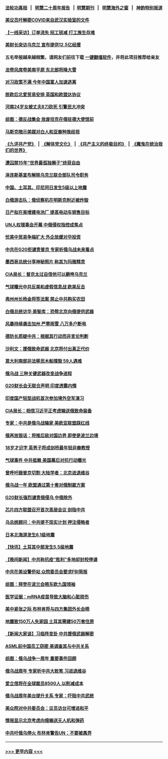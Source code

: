 #### [法轮功真相](https://github.com/gfw-breaker/truth/blob/master/README.md?t=0) &nbsp;&nbsp;|&nbsp;&nbsp; [明慧二十周年报告](https://github.com/gfw-breaker/mh-reports/blob/master/README.md?t=0) &nbsp;&nbsp;|&nbsp;&nbsp;[明慧期刊](https://github.com/gfw-breaker/mh-qikan) &nbsp;&nbsp;|&nbsp;&nbsp; [明慧海外之窗](https://github.com/gfw-breaker/mh-news/blob/master/README.md?t=0) &nbsp;&nbsp;|&nbsp;&nbsp; [神韵特别报道](https://github.com/gfw-breaker/mh-news/blob/master/shenyun.md?t=0)
#### [美议员吁解密COVID来自武汉实验室的文件](../pages/nsc418/n13939562.md?t=02280943) 
#### [【一线采访】订单流失 招工锐减 打工族生存难](../pages/nsc418/n13939333.md?t=02280943) 
#### [美财长突访乌克兰 宣布提供12.5亿经援](../pages/nsc418/n13939563.md?t=02280943) 
#### 五毛举报越来越频繁，请网友们前往下载 [一键翻墙软件](https://github.com/gfw-breaker/ssr-accounts)，并将此项目推荐给亲友
#### [龙卷风席卷美南平原 东北部将降大雪](../pages/nsc418/n13939509.md?t=02280943) 
#### [对习政策不满 今年中国富人加速逃离](../pages/nsc418/n13939543.md?t=02280943) 
#### [脱欧后北爱贸易安排 英国和欧盟达协议](../pages/nsc418/n13939399.md?t=02280943) 
#### [河南24岁女被丈夫8刀砍死 引警民大冲突](../pages/nsc418/n13939491.md?t=02280943) 
#### [组图：德反战集会 放废坦克在俄驻德大使馆前](../pages/nsc418/n13939305.md?t=02280943) 
#### [马斯克暗示美媒对白人和亚裔种族歧视](../pages/nsc418/n13939492.md?t=02280943) 
#### [《九评共产党》](https://github.com/begood0513/9ping.md/blob/master/README.md) &nbsp;|&nbsp; [《解体党文化》](../../../../jtdwh.md/blob/master/README.md)  &nbsp;|&nbsp; [《共产主义的终极目的》](../../../../gczydzjmd.md/blob/master/README.md) &nbsp;|&nbsp; [《魔鬼在统治我们的世界》](../../../../mgztzwmdsj.md/blob/master/README.md) 
#### [遭囚禁15年“世界最孤独狮子”终获自由](../pages/nsc418/n13939260.md?t=02280943) 
#### [泽连斯基宣布解除乌克兰联合部队司令职务](../pages/nsc418/n13939464.md?t=02280943) 
#### [中国、土耳其、印尼同日发生5级以上地震](../pages/nsc418/n13939363.md?t=02280943) 
#### [白俄游击队：俄侦察机在明斯克附近被炸毁](../pages/nsc418/n13939375.md?t=02280943) 
#### [日产拟在美增建电池厂 提高电动车销售目标](../pages/nsc418/n13939283.md?t=02280943) 
#### [UN人权理事会开幕 中俄侵权指控成焦点](../pages/nsc418/n13939242.md?t=02280943) 
#### [忧美中贸易争端扩大 外企放缓对华投资](../pages/nsc418/n13939110.md?t=02280943) 
#### [中共在G20拒谴责普京 专家析俄乌战未来看点](../pages/nsc418/n13936652.md?t=02280943) 
#### [墨西哥总统分享神秘照片 称其为玛雅精灵](../pages/nsc418/n13939087.md?t=02280943) 
#### [CIA局长：普京太过自信他可以磨垮乌克兰](../pages/nsc418/n13939042.md?t=02280943) 
#### [气球曝光中共反美和虚假信息战 欧美反击](../pages/nsc418/n13938863.md?t=02280943) 
#### [弗州州长杨金将签法案 禁止中共购买农田](../pages/nsc418/n13938901.md?t=02280943) 
#### [白俄总统访华 美智库：恐帮北京向俄提供武器](../pages/nsc418/n13938888.md?t=02280943) 
#### [风暴持续袭击加州 严寒雨雪 八万多户断电](../pages/nsc418/n13938873.md?t=02280943) 
#### [德防长质疑中共：根据其行动而非言论判断](../pages/nsc418/n13938864.md?t=02280943) 
#### [沙利文：援俄致命武器 北京将付出真正代价](../pages/nsc418/n13937636.md?t=02280943) 
#### [意大利南部非法移民木船撞毁 59人遇难](../pages/nsc418/n13938813.md?t=02280943) 
#### [俄乌战 三种关键武器改变战争进程](../pages/nsc418/n13938817.md?t=02280943) 
#### [G20财长会无联合声明 印度透露内情](../pages/nsc418/n13938460.md?t=02280943) 
#### [印度国产轻型战机首次参加境外空军演习](../pages/nsc418/n13938693.md?t=02280943) 
#### [CIA局长：相信习近平正考虑输送俄致命装备](../pages/nsc418/n13938427.md?t=02280943) 
#### [专家：中共是俄乌战输家 美欧亚联盟踩红线](../pages/nsc418/n13937688.md?t=02280943) 
#### [俄再放狠话：将推后敌对国边界 即使是波兰边境](../pages/nsc418/n13938319.md?t=02280943) 
#### [18岁才识字 英男子将成剑桥最年轻非裔教授](../pages/nsc418/n13938001.md?t=02280943) 
#### [气球事件 中共抵赖 美国幕后对抗行动曝光](../pages/nsc418/n13938261.md?t=02280943) 
#### [曾呼吁跟普京切割 大陆学者：北京进退维谷](../pages/nsc418/n13938226.md?t=02280943) 
#### [俄乌战一年 欧盟通过第十套对俄制裁方案](../pages/nsc418/n13938233.md?t=02280943) 
#### [G20财长强烈谴责俄侵乌 中俄除外](../pages/nsc418/n13938118.md?t=02280943) 
#### [芯片四方联盟召开首次高层会议 剑指中共](../pages/nsc418/n13938194.md?t=02280943) 
#### [乌总统顾问：中共提不现实计划 押注侵略者](../pages/nsc418/n13938202.md?t=02280943) 
#### [日本北海道发生6.1级地震](../pages/nsc418/n13938174.md?t=02280943) 
#### [【快讯】土耳其中部发生5.5级地震](../pages/nsc418/n13938111.md?t=02280943) 
#### [【晚间新闻】中共称抗疫“胜利”多地却封校停课](../pages/nsc418/n13938036.md?t=02280943) 
#### [中共在美设警侨站 众院委员会要求FBI简报](../pages/nsc418/n13938015.md?t=02280943) 
#### [组图：拜登在波兰会晤东欧九国领袖](../pages/nsc418/n13937306.md?t=02280943) 
#### [医学证据：mRNA疫苗导致大脑和心脏损伤](../pages/nsc418/n13937706.md?t=02280943) 
#### [美中紧张之际 布林肯将与四方集团外长会晤](../pages/nsc418/n13937844.md?t=02280943) 
#### [地震致150万人失家园 土耳其需建50万套住房](../pages/nsc418/n13937750.md?t=02280943) 
#### [【新闻大家谈】习临阵变卦 中共援俄武器解密](../pages/nsc418/n13937713.md?t=02280943) 
#### [ASML前中国员工窃密 美调查其与中共关系](../pages/nsc418/n13937721.md?t=02280943) 
#### [组图：俄乌战争一周年 重要事件回顾](../pages/nsc418/n13937820.md?t=02280943) 
#### [俄乌战周年 专家析中共大败笔 习进退维谷](../pages/nsc418/n13936661.md?t=02280943) 
#### [爱立信将在全球裁员8500人 以削减成本](../pages/nsc418/n13937612.md?t=02280943) 
#### [俄乌战周年美台提升关系 专家：吓阻中共武统](../pages/nsc418/n13937472.md?t=02280943) 
#### [美众院对中共委员会：议员访台可增进和平](../pages/nsc418/n13937487.md?t=02280943) 
#### [情报显示北京考虑向俄输送无人机和弹药](../pages/nsc418/n13937615.md?t=02280943) 
#### [中共吁俄乌停火 布林肯警告UN：不要被愚弄](../pages/nsc418/n13937566.md?t=02280943) 

----
#### [ >>> 更早内容 <<< ](../indexes/nsc418-earlier.md)
